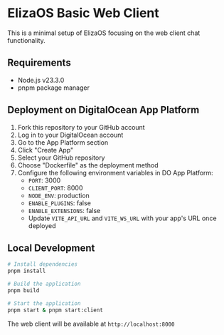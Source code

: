 # ElizaOS Basic Web Client

This is a minimal setup of ElizaOS focusing on the web client chat functionality.

## Requirements

- Node.js v23.3.0
- pnpm package manager

## Deployment on DigitalOcean App Platform

1. Fork this repository to your GitHub account
2. Log in to your DigitalOcean account
3. Go to the App Platform section
4. Click "Create App"
5. Select your GitHub repository
6. Choose "Dockerfile" as the deployment method
7. Configure the following environment variables in DO App Platform:
   - `PORT`: 3000
   - `CLIENT_PORT`: 8000
   - `NODE_ENV`: production
   - `ENABLE_PLUGINS`: false
   - `ENABLE_EXTENSIONS`: false
   - Update `VITE_API_URL` and `VITE_WS_URL` with your app's URL once deployed

## Local Development

```bash
# Install dependencies
pnpm install

# Build the application
pnpm build

# Start the application
pnpm start & pnpm start:client
```

The web client will be available at `http://localhost:8000` 
